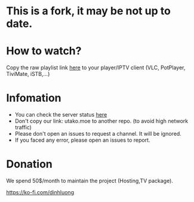# This is a fork, it may be not up to date.

# How to watch?
Copy the raw playlist link [here](https://raw.githubusercontent.com/HadesXR-Git/iptv-jp-sfw/refs/heads/main/jp.m3u) to your player/IPTV client (VLC, PotPlayer, TiviMate, iSTB,...)

# Infomation

- You can check the server status [here](https://uptime.utako.moe/status/iptv-jp)
- Don't copy our link: utako.moe to another repo. (to avoid high network traffic)
- Please don't open an issues to request a channel. It will be ignored.
- If you faced any error, please open an issues to report.

# Donation
We spend 50$/month to maintain the project (Hosting,TV package).

https://ko-fi.com/dinhluong

